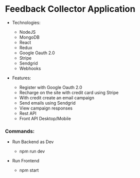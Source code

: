 # Feedback Collector Application

* Technologies:
  * NodeJS
  * MongoDB
  * React
  * Redux
  * Google Oauth 2.0
  * Stripe
  * Sendgrid
  * Webhooks

* Features:
  * Register with Google Oauth 2.0
  * Recharge on the site with credit card using Stripe
  * With credit create an email campaign
  * Send emails using Sendgrid
  * View campaign responses
  * Rest API
  * Front API Desktop/Mobile

### Commands:
* Run Backend as Dev
  * npm run dev

* Run Frontend
  * npm start